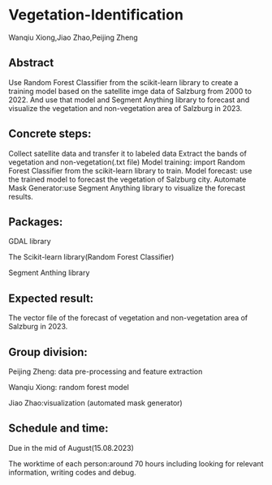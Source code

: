 # Vegetation-Identification

Wanqiu Xiong,Jiao Zhao,Peijing Zheng

## Abstract
Use Random Forest Classifier from the scikit-learn library to create a training model based on the satellite imge data of Salzburg from 2000 to 2022. And use that model and Segment Anything library to forecast and visualize the vegetation and non-vegetation area of Salzburg in 2023.

## Concrete steps:

Collect satellite data and transfer it to labeled data
Extract the bands of vegetation and non-vegetation(.txt file)
Model training: import Random Forest Classifier from the scikit-learn library to train.
Model forecast: use the trained model to forecast the vegetation of Salzburg city.
Automate Mask Generator:use Segment Anything library to visualize the forecast results.  

## Packages:

GDAL library 

The Scikit-learn library(Random Forest Classifier)

Segment Anthing library

## Expected result:

The vector file of the forecast of vegetation and non-vegetation area of Salzburg in 2023.

## Group division:

Peijing Zheng: data pre-processing and feature extraction

Wanqiu Xiong: random forest model

Jiao Zhao:visualization (automated mask generator) 

## Schedule and time:

Due in the mid of August(15.08.2023)

The worktime of each person:around 70 hours including looking for relevant information, writing codes and debug. 

